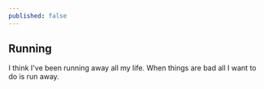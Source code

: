 ```yaml
---
published: false
---
```

## Running

I think I've been running away all my life. When things are bad all I want to do is run away.

